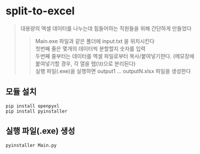 # split-to-excel

> 대용량의 엑셀 데이터를 나누는데 힘들어하는 직원들을 위해 간단하게 만들었다
>> Main.exe 파일과 같은 폴더에 input.txt 을 위치시킨다<br>
>> 첫번째 줄은 몇개의 데이터씩 분할할지 숫자를 입력<br>
>> 두번째 줄부터는 데이터를 엑셀 파일로부터 복사/붙여넣기한다. (메모장에 붙여넣기할 경우, 각 열을 탭(\t)으로 분리된다)
>> <br>실행 파일(.exe)을 실행하면 output1 ... outputN.xlsx 파일을 생성한다

## 모듈 설치
```
pip install openpyxl
pip install pyinstaller
```

## 실행 파일(.exe) 생성
```
pyinstaller Main.py
```
